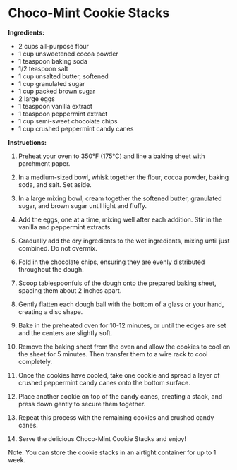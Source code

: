 # Choco-Mint Cookie Stacks

**Ingredients:**
- 2 cups all-purpose flour
- 1 cup unsweetened cocoa powder
- 1 teaspoon baking soda
- 1/2 teaspoon salt
- 1 cup unsalted butter, softened
- 1 cup granulated sugar
- 1 cup packed brown sugar
- 2 large eggs
- 1 teaspoon vanilla extract
- 1 teaspoon peppermint extract
- 1 cup semi-sweet chocolate chips
- 1 cup crushed peppermint candy canes

**Instructions:**

1. Preheat your oven to 350°F (175°C) and line a baking sheet with parchment paper.

2. In a medium-sized bowl, whisk together the flour, cocoa powder, baking soda, and salt. Set aside.

3. In a large mixing bowl, cream together the softened butter, granulated sugar, and brown sugar until light and fluffy.

4. Add the eggs, one at a time, mixing well after each addition. Stir in the vanilla and peppermint extracts.

5. Gradually add the dry ingredients to the wet ingredients, mixing until just combined. Do not overmix.

6. Fold in the chocolate chips, ensuring they are evenly distributed throughout the dough.

7. Scoop tablespoonfuls of the dough onto the prepared baking sheet, spacing them about 2 inches apart.

8. Gently flatten each dough ball with the bottom of a glass or your hand, creating a disc shape.

9. Bake in the preheated oven for 10-12 minutes, or until the edges are set and the centers are slightly soft.

10. Remove the baking sheet from the oven and allow the cookies to cool on the sheet for 5 minutes. Then transfer them to a wire rack to cool completely.

11. Once the cookies have cooled, take one cookie and spread a layer of crushed peppermint candy canes onto the bottom surface. 

12. Place another cookie on top of the candy canes, creating a stack, and press down gently to secure them together.

13. Repeat this process with the remaining cookies and crushed candy canes.

14. Serve the delicious Choco-Mint Cookie Stacks and enjoy!

Note: You can store the cookie stacks in an airtight container for up to 1 week.